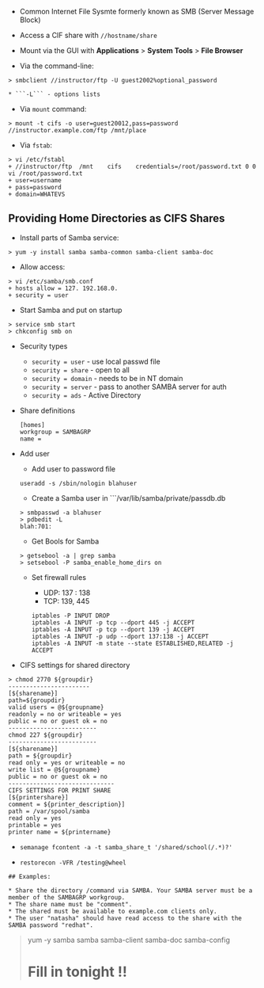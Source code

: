* Common Internet File Sysmte formerly known as SMB (Server Message Block)
* Access a CIF share with  ```//hostname/share```

* Mount via the GUI with **Applications** > **System Tools** > **File Browser**

* Via the command-line:
    
```
> smbclient //instructor/ftp -U guest2002%optional_password
```

    * ```-L``` - options lists

* Via ```mount``` command:

```
> mount -t cifs -o user=guest20012,pass=password //instructor.example.com/ftp /mnt/place
```

* Via ```fstab```:

```
> vi /etc/fstabl
+ //instructor/ftp  /mnt    cifs    credentials=/root/password.txt 0 0
vi /root/password.txt
+ user=username
+ pass=password
+ domain=WHATEVS
```

## Providing Home Directories as CIFS Shares

* Install parts of Samba service:

```
> yum -y install samba samba-common samba-client samba-doc
```

* Allow access:

```
> vi /etc/samba/smb.conf
+ hosts allow = 127. 192.168.0.
+ security = user
```

* Start Samba and put on startup

```
> service smb start
> chkconfig smb on
```

* Security types

    * ```security = user``` - use local passwd file
    * ```security = share``` - open to all
    * ```security = domain``` - needs to be in NT domain
    * ```security = server``` - pass to another SAMBA server for auth
    * ```security = ads``` - Active Directory

* Share definitions

    ```
    [homes]
    workgroup = SAMBAGRP
    name = 
    ```

* Add user

    * Add user to password file

     ```useradd -s /sbin/nologin blahuser```

    * Create a Samba user in ```/var/lib/samba/private/passdb.db

    ```
    > smbpasswd -a blahuser
    > pdbedit -L
    blah:701:
    ```
    
    * Get Bools for Samba

    ```
    > getsebool -a | grep samba
    > setsebool -P samba_enable_home_dirs on
    ```

    * Set firewall rules

        * UDP: 137 : 138
        * TCP: 139, 445

        ```
        iptables -P INPUT DROP
        iptables -A INPUT -p tcp --dport 445 -j ACCEPT
        iptables -A INPUT -p tcp --dport 139 -j ACCEPT
        iptables -A INPUT -p udp --dport 137:138 -j ACCEPT
        iptables -A INPUT -m state --state ESTABLISHED,RELATED -j ACCEPT
        ```
* CIFS settings for shared directory

```
> chmod 2770 ${groupdir}
-----------------------
[${sharename}]
path=${groupdir}
valid users = @${groupname}
readonly = no or writeable = yes
public = no or guest ok = no
-------------------------
chmod 227 ${groupdir}
-------------------------
[${sharename}]
path = ${groupdir}
read only = yes or writeable = no
write list = @${groupname}
public = no or guest ok = no
------------------------------
CIFS SETTINGS FOR PRINT SHARE
[${printershare}]
comment = ${printer_description}]
path = /var/spool/samba
read only = yes
printable = yes
printer name = ${printername}
```

* ```semanage fcontent -a -t samba_share_t '/shared/school(/.*)?'```

* ```restorecon -VFR /testing@wheel```


 
``` 
## Examples:

* Share the directory /command via SAMBA. Your SAMBA server must be a member of the SAMBAGRP workgroup. 
* The share name must be "comment".
* The shared must be available to example.com clients only. 
* The user "natasha" should have read access to the share with the SAMBA password "redhat".

```
> yum -y samba samba samba-client samba-doc samba-config
> # Fill in tonight !!
```
